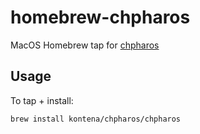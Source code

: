 # homebrew-chpharos

MacOS Homebrew tap for [chpharos](https://github.com/kontena/chpharos#readme)

## Usage

To tap + install:

```
brew install kontena/chpharos/chpharos
```

